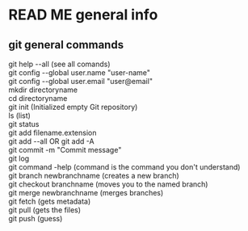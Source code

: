 # READ ME general info
## git general commands
git help --all (see all comands)  
git config --global user.name "user-name"  
git config --global user.email "user@email"  
mkdir directoryname  
cd directoryname  
git init (Initialized empty Git repository)  
ls (list)  
git status  
git add filename.extension  
git add --all OR git add -A  
git commit -m "Commit message"  
git log  
git command -help (command is the command you don't understand)  
git branch newbranchname (creates a new branch)  
git checkout branchname (moves you to the named branch)  
git merge newbranchname (merges branches)  
git fetch (gets metadata)  
git pull (gets the files)  
git push (guess)  